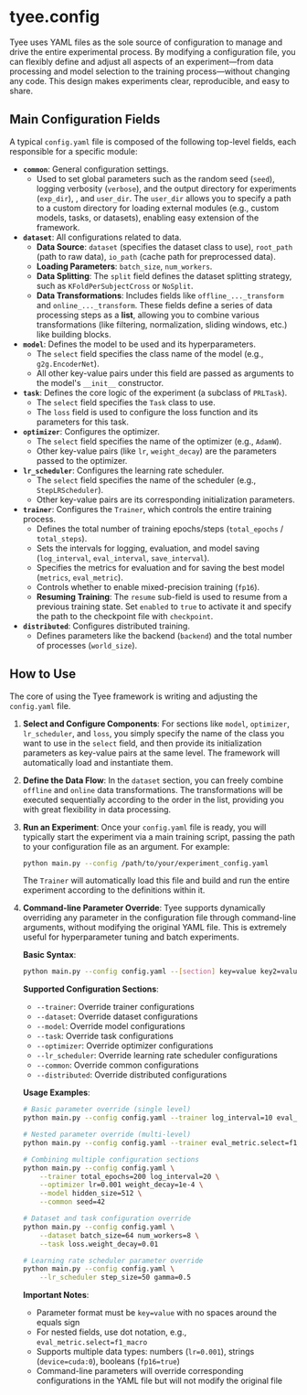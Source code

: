 # tyee.config

Tyee uses YAML files as the sole source of configuration to manage and drive the entire experimental process. By modifying a configuration file, you can flexibly define and adjust all aspects of an experiment—from data processing and model selection to the training process—without changing any code. This design makes experiments clear, reproducible, and easy to share.

## Main Configuration Fields

A typical `config.yaml` file is composed of the following top-level fields, each responsible for a specific module:

- **`common`**: General configuration settings.
  - Used to set global parameters such as the random seed (`seed`), logging verbosity (`verbose`), and the output directory for experiments (`exp_dir`), , and `user_dir`. The `user_dir` allows you to specify a path to a custom directory for loading external modules (e.g., custom models, tasks, or datasets), enabling easy extension of the framework.
- **`dataset`**: All configurations related to data.
  - **Data Source**: `dataset` (specifies the dataset class to use), `root_path` (path to raw data), `io_path` (cache path for preprocessed data).
  - **Loading Parameters**: `batch_size`, `num_workers`.
  - **Data Splitting**: The `split` field defines the dataset splitting strategy, such as `KFoldPerSubjectCross` or `NoSplit`.
  - **Data Transformations**: Includes fields like `offline_..._transform` and `online_..._transform`. These fields define a series of data processing steps as a **list**, allowing you to combine various transformations (like filtering, normalization, sliding windows, etc.) like building blocks.
- **`model`**: Defines the model to be used and its hyperparameters.
  - The `select` field specifies the class name of the model (e.g., `g2g.EncoderNet`).
  - All other key-value pairs under this field are passed as arguments to the model's `__init__` constructor.
- **`task`**: Defines the core logic of the experiment (a subclass of `PRLTask`).
  - The `select` field specifies the `Task` class to use.
  - The `loss` field is used to configure the loss function and its parameters for this task.
- **`optimizer`**: Configures the optimizer.
  - The `select` field specifies the name of the optimizer (e.g., `AdamW`).
  - Other key-value pairs (like `lr`, `weight_decay`) are the parameters passed to the optimizer.
- **`lr_scheduler`**: Configures the learning rate scheduler.
  - The `select` field specifies the name of the scheduler (e.g., `StepLRScheduler`).
  - Other key-value pairs are its corresponding initialization parameters.
- **`trainer`**: Configures the `Trainer`, which controls the entire training process.
  - Defines the total number of training epochs/steps (`total_epochs` / `total_steps`).
  - Sets the intervals for logging, evaluation, and model saving (`log_interval`, `eval_interval`, `save_interval`).
  - Specifies the metrics for evaluation and for saving the best model (`metrics`, `eval_metric`).
  - Controls whether to enable mixed-precision training (`fp16`).
  - **Resuming Training**: The `resume` sub-field is used to resume from a previous training state. Set `enabled` to `true` to activate it and specify the path to the checkpoint file with `checkpoint`.
- **`distributed`**: Configures distributed training.
  - Defines parameters like the backend (`backend`) and the total number of processes (`world_size`).

## How to Use

The core of using the Tyee framework is writing and adjusting the `config.yaml` file.

1. **Select and Configure Components**: For sections like `model`, `optimizer`, `lr_scheduler`, and `loss`, you simply specify the name of the class you want to use in the `select` field, and then provide its initialization parameters as key-value pairs at the same level. The framework will automatically load and instantiate them.

2. **Define the Data Flow**: In the `dataset` section, you can freely combine `offline` and `online` data transformations. The transformations will be executed sequentially according to the order in the list, providing you with great flexibility in data processing.

3. **Run an Experiment**: Once your `config.yaml` file is ready, you will typically start the experiment via a main training script, passing the path to your configuration file as an argument. For example:

   ```bash
   python main.py --config /path/to/your/experiment_config.yaml
   ```

   The `Trainer` will automatically load this file and build and run the entire experiment according to the definitions within it.

4. **Command-line Parameter Override**: Tyee supports dynamically overriding any parameter in the configuration file through command-line arguments, without modifying the original YAML file. This is extremely useful for hyperparameter tuning and batch experiments.

   **Basic Syntax**:
   ```bash
   python main.py --config config.yaml --[section] key=value key2=value2
   ```

   **Supported Configuration Sections**:
   - `--trainer`: Override trainer configurations
   - `--dataset`: Override dataset configurations  
   - `--model`: Override model configurations
   - `--task`: Override task configurations
   - `--optimizer`: Override optimizer configurations
   - `--lr_scheduler`: Override learning rate scheduler configurations
   - `--common`: Override common configurations
   - `--distributed`: Override distributed configurations

   **Usage Examples**:

   ```bash
   # Basic parameter override (single level)
   python main.py --config config.yaml --trainer log_interval=10 eval_interval=100
   
   # Nested parameter override (multi-level)  
   python main.py --config config.yaml --trainer eval_metric.select=f1_macro
   
   # Combining multiple configuration sections
   python main.py --config config.yaml \
       --trainer total_epochs=200 log_interval=20 \
       --optimizer lr=0.001 weight_decay=1e-4 \
       --model hidden_size=512 \
       --common seed=42
   
   # Dataset and task configuration override
   python main.py --config config.yaml \
       --dataset batch_size=64 num_workers=8 \
       --task loss.weight_decay=0.01
   
   # Learning rate scheduler parameter override
   python main.py --config config.yaml \
       --lr_scheduler step_size=50 gamma=0.5
   ```

   **Important Notes**:
   - Parameter format must be `key=value` with no spaces around the equals sign
   - For nested fields, use dot notation, e.g., `eval_metric.select=f1_macro`
   - Supports multiple data types: numbers (`lr=0.001`), strings (`device=cuda:0`), booleans (`fp16=true`)
   - Command-line parameters will override corresponding configurations in the YAML file but will not modify the original file